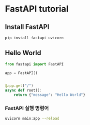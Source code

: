# FastAPI tutorial

## Install FastAPI

```bash
pip install fastapi uvicorn
```

## Hello World

```python
from fastapi import FastAPI

app = FastAPI()


@app.get("/")
async def root():
    return {"message": "Hello World"}
```

### FastAPI 실행 명령어

```bash
uvicorn main:app --reload
```

